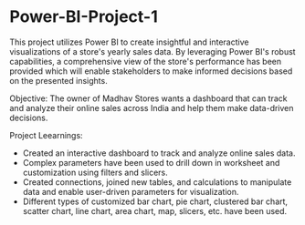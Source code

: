 # Power-BI-Project-1

This project utilizes Power BI to create insightful and interactive visualizations of a store's yearly sales data. By leveraging Power BI's robust capabilities, a comprehensive view of the store's performance has been provided which will enable stakeholders to make informed decisions based on the presented insights.

Objective:
The owner of Madhav Stores wants a dashboard that can track and analyze their online sales across India and help them make data-driven decisions.

Project Leearnings:
- Created an interactive dashboard to track and analyze online sales data.
- Complex parameters have been used to drill down in worksheet and customization using filters and slicers.
- Created connections, joined new tables, and calculations to manipulate data and enable user-driven parameters for visualization.
- Different types of customized bar chart, pie chart, clustered bar chart, scatter chart, line chart, area chart, map, slicers, etc. have been used.
